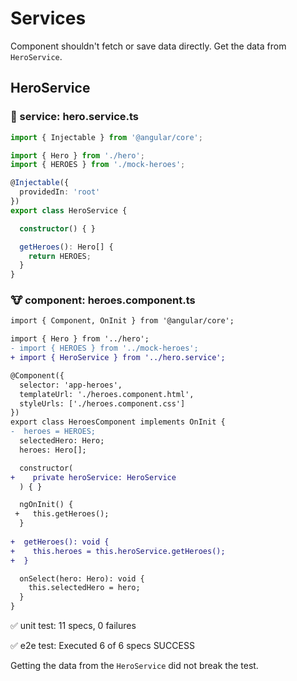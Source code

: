 # Services
Component shouldn't fetch or save data directly. Get the data from `HeroService`.

## HeroService

### :ant: service: hero.service.ts
```typescript
import { Injectable } from '@angular/core';

import { Hero } from './hero';
import { HEROES } from './mock-heroes';

@Injectable({
  providedIn: 'root'
})
export class HeroService {

  constructor() { }

  getHeroes(): Hero[] {
    return HEROES;
  }
}
```

### :cow: component: heroes.component.ts
```diff
import { Component, OnInit } from '@angular/core';

import { Hero } from '../hero';
- import { HEROES } from '../mock-heroes';
+ import { HeroService } from '../hero.service';

@Component({
  selector: 'app-heroes',
  templateUrl: './heroes.component.html',
  styleUrls: ['./heroes.component.css']
})
export class HeroesComponent implements OnInit {
-  heroes = HEROES;
  selectedHero: Hero;
  heroes: Hero[];

  constructor(
+    private heroService: HeroService
  ) { }

  ngOnInit() {
 +   this.getHeroes();
  }
  
+  getHeroes(): void {
+    this.heroes = this.heroService.getHeroes();
+  }

  onSelect(hero: Hero): void {
    this.selectedHero = hero;
  }
}
```

:white_check_mark: unit test: 11 specs, 0 failures

:white_check_mark: e2e test: Executed 6 of 6 specs SUCCESS

Getting the data from the `HeroService` did not break the test.


